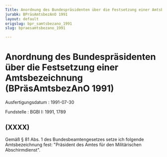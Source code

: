 ```yaml
---
Title: Anordnung des Bundespräsidenten über die Festsetzung einer Amtsbezeichnung
jurabk: BPräsAmtsbezAnO 1991
layout: default
origslug: bpr_samtsbezano_1991
slug: bpraesamtsbezano_1991

---
```


# Anordnung des Bundespräsidenten über die Festsetzung einer Amtsbezeichnung (BPräsAmtsbezAnO 1991)

Ausfertigungsdatum
:   1991-07-30

Fundstelle
:   BGBl I: 1991, 1789



## (XXXX)

Gemäß § 81 Abs. 1 des Bundesbeamtengesetzes setze ich folgende Amtsbezeichnung fest:
"Präsident des Amtes für den Militärischen Abschirmdienst".

